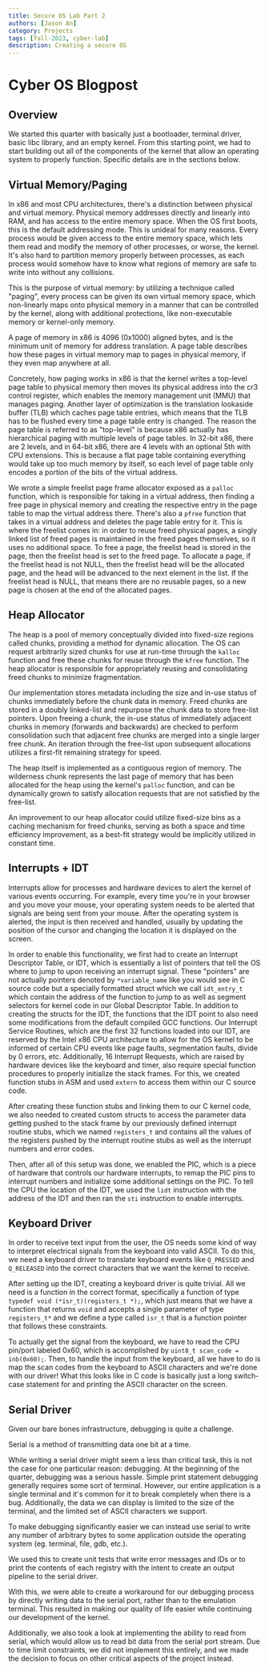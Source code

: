 ```yaml
---
title: Secure OS Lab Part 2
authors: [Jason An]
category: Projects
tags: [fall-2023, cyber-lab]
description: Creating a secure OS
---
```


# Cyber OS Blogpost
## Overview
We started this quarter with basically just a bootloader, terminal driver, basic libc library, and an empty kernel. From this starting point, we had to start building out all of the components of the kernel that allow an operating system to properly function. Specific details are in the sections below.

## Virtual Memory/Paging
In x86 and most CPU architectures, there's a distinction between physical and virtual memory. Physical memory addresses directly and linearly into RAM, and has access to the entire memory space. When the OS first boots, this is the default addressing mode. This is unideal for many reasons. Every process would be given access to the entire memory space, which lets them read and modify the memory of other processes, or worse, the kernel. It's also hard to partition memory properly between processes, as each process would somehow have to know what regions of memory are safe to write into without any collisions.

This is the purpose of virtual memory: by utilizing a technique called "paging", every process can be given its own virtual memory space, which non-linearly maps onto physical memory in a manner that can be controlled by the kernel, along with additional protections, like non-executable memory or kernel-only memory.

A page of memory in x86 is 4096 (0x1000) aligned bytes, and is the minimum unit of memory for address translation. A page table describes how these pages in virtual memory map to pages in physical memory, if they even map anywhere at all.

Concretely, how paging works in x86 is that the kernel writes a top-level page table to physical memory then moves its physical address into the cr3 control register, which enables the memory management unit (MMU) that manages paging. Another layer of optimization is the translation lookaside buffer (TLB) which caches page table entries, which means that the TLB has to be flushed every time a page table entry is changed. The reason the page table is referred to as "top-level" is because x86 actually has hierarchical paging with multiple levels of page tables. In 32-bit x86, there are 2 levels, and in 64-bit x86, there are 4 levels with an optional 5th with CPU extensions. This is because a flat page table containing everything would take up too much memory by itself, so each level of page table only encodes a portion of the bits of the virtual address.

We wrote a simple freelist page frame allocator exposed as a `palloc` function, which is responsible for taking in a virtual address, then finding a free page in physical memory and creating the respective entry in the page table to map the virtual address there. There's also a `pfree` function that takes in a virtual address and deletes the page table entry for it. This is where the freelist comes in: in order to reuse freed physical pages, a singly linked list of freed pages is maintained in the freed pages themselves, so it uses no additional space. To free a page, the freelist head is stored in the page, then the freelist head is set to the freed page. To allocate a page, if the freelist head is not NULL, then the freelist head will be the allocated page, and the head will be advanced to the next element in the list. If the freelist head is NULL, that means there are no reusable pages, so a new page is chosen at the end of the allocated pages.

## Heap Allocator
The heap is a pool of memory conceptually divided into fixed-size regions called chunks, providing a method for dynamic allocation. The OS can request arbitrarily sized chunks for use at run-time through the `kalloc` function and free these chunks for reuse through the `kfree` function. The heap allocator is responsible for appropriately reusing and consolidating freed chunks to minimize fragmentation.

Our implementation stores metadata including the size and in-use status of chunks immediately before the chunk data in memory. Freed chunks are stored in a doubly linked-list and repurpose the chunk data to store free-list pointers. Upon freeing a chunk, the in-use status of immediately adjacent chunks in memory (forwards and backwards) are checked to perform consolidation such that adjacent free chunks are merged into a single larger free chunk. An iteration through the free-list upon subsequent allocations utilizes a first-fit remaining strategy for speed.

The heap itself is implemented as a contiguous region of memory. The wilderness chunk represents the last page of memory that has been allocated for the heap using the kernel's `palloc` function, and can be dynamically grown to satisfy allocation requests that are not satisfied by the free-list.

An improvement to our heap allocator could utilize fixed-size bins as a caching mechanism for freed chunks, serving as both a space and time efficiency improvement, as a best-fit strategy would be implicitly utilized in constant time.

## Interrupts + IDT
Interrupts allow for processes and hardware devices to alert the kernel of various events occurring. For example, every time you're in your browser and you move your mouse, your operating system needs to be alerted that signals are being sent from your mouse. After the operating system is alerted, the input is then received and handled, usually by updating the position of the cursor and changing the location it is displayed on the screen.

In order to enable this functionality, we first had to create an Interrupt Descriptor Table, or IDT, which is essentially a list of pointers that tell the OS where to jump to upon receiving an interrupt signal. These "pointers" are not actually pointers denoted by `*variable_name` like you would see in C source code but a specially formatted struct which we call `idt_entry_t` which contain the address of the function to jump to as well as segment selectors for kernel code in our Global Descriptor Table. In addition to creating the structs for the IDT, the functions that the IDT point to also need some modifications from the default compiled GCC functions. Our Interrupt Service Routines, which are the first 32 functions loaded into our IDT, are reserved by the Intel x86 CPU architecture to allow for the OS kernel to be informed of certain CPU events like page faults, segmentation faults, divide by 0 errors, etc. Additionally, 16 Interrupt Requests, which are raised by hardware devices like the keyboard and timer, also require special function procedures to properly initialize the stack frames. For this, we created function stubs in ASM and used `extern` to access them within our C source code.

After creating these function stubs and linking them to our C kernel code, we also needed to created custom structs to access the parameter data getting pushed to the stack frame by our previously defined interrupt routine stubs, which we named `registers_t` and contains all the values of the registers pushed by the interrupt routine stubs as well as the interrupt numbers and error codes.

Then, after all of this setup was done, we enabled the PIC, which is a piece of hardware that controls our hardware interrupts, to remap the PIC pins to interrupt numbers and initialize some additional settings on the PIC. To tell the CPU the location of the IDT, we used the `lidt` instruction with the address of the IDT and then ran the `sti` instruction to enable interrupts.

## Keyboard Driver
In order to receive text input from the user, the OS needs some kind of way to interpret electrical signals from the keyboard into valid ASCII. To do this, we need a keyboard driver to translate keyboard events like `Q_PRESSED` and `Q_RELEASED` into the correct characters that we want the kernel to receive.

After setting up the IDT, creating a keyboard driver is quite trivial. All we need is a function in the correct format, specifically a function of type `typedef void (*isr_t)(registers_t *);`, which just means that we have a function that returns `void` and accepts a single parameter of type `registers_t*` and we define a type called `isr_t` that is a function pointer that follows these constraints.

To actually get the signal from the keyboard, we have to read the CPU pin/port labeled 0x60, which is accomplished by `uint8_t scan_code = inb(0x60);`. Then, to handle the input from the keyboard, all we have to do is map the scan codes from the keyboard to ASCII characters and we're done with our driver! What this looks like in C code is basically just a long switch-case statement for and printing the ASCII character on the screen.

## Serial Driver
Given our bare bones infrastructure, debugging is quite a challenge.

Serial is a method of transmitting data one bit at a time.

While writing a serial driver might seem a less than critical task, this is not the case for one particular reason: debugging. At the beginning of the quarter, debugging was a serious hassle. Simple print statement debugging generally requires some sort of terminal. However, our entire application is a single terminal and it's common for it to break completely when there is a bug. Additionally, the data we can display is limited to the size of the terminal, and the limited set of ASCII characters we support.

To make debugging significantly easier we can instead use serial to write any number of arbitrary bytes to some application outside the operating system (eg. terminal, file, gdb, etc.).

We used this to create unit tests that write error messages and IDs or to print the contents of each registry with the intent to create an output pipeline to the serial driver.

With this, we were able to create a workaround for our debugging process by directly writing data to the serial port, rather than to the emulation terminal. This resulted in making our quality of life easier while continuing our development of the kernel.

Additionally, we also took a look at implementing the ability to read from serial, which would allow us to read bit data from the serial port stream. Due to time limit constraints, we did not implement this entirely, and we made the decision to focus on other critical aspects of the project instead.
